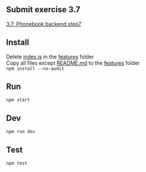 ## Submit exercise 3.7
[3.7: Phonebook backend step7](<https://fullstackopen.com/en/part3/node_js_and_express#exercises-3-1-3-6>)

## Install
Delete [index.js](../../features/index.js) in the [features](../../features/) folder  
Copy all files except [README.md](README.md) to the [features](../../features/) folder  
`npm install --no-audit`  

## Run
`npm start`  

## Dev
`npm run dev`  

## Test
`npm test`  